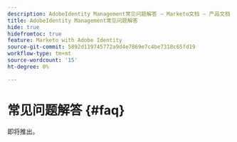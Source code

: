 ```yaml
---
description: AdobeIdentity Management常见问题解答 — Marketo文档 — 产品文档
title: AdobeIdentity Management常见问题解答
hide: true
hidefromtoc: true
feature: Marketo with Adobe Identity
source-git-commit: 5892d119745772a9d4e7869e7c4be7318c65fd19
workflow-type: tm+mt
source-wordcount: '15'
ht-degree: 0%

---
```


# 常见问题解答 {#faq}

即将推出。

